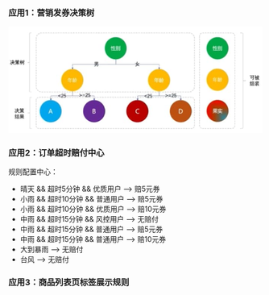 ### 应用1：营销发券决策树

![](../img/决策树.jpg)

### 应用2：订单超时赔付中心
规则配置中心：
 - 晴天 && 超时5分钟  && 优质用户  --> 赔5元券
 - 小雨 && 超时10分钟 && 普通用户 --> 赔5元券
 - 小雨 && 超时10分钟 && 优质用户 --> 赔10元券
 - 中雨 && 超时15分钟 && 风控用户 --> 无赔付
 - 中雨 && 超时15分钟 && 普通用户 --> 赔5元券
 - 中雨 && 超时15分钟 && 普通用户 --> 赔10元券
 - 大到暴雨 --> 无赔付
 - 台风    --> 无赔付

### 应用3：商品列表页标签展示规则


